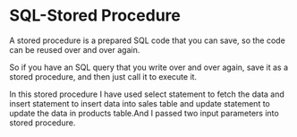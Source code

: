 # SQL-Stored Procedure
 
A stored procedure is a prepared SQL code that you can save, so the code can be reused over and over again.

So if you have an SQL query that you write over and over again, save it as a stored procedure, and then just call it to execute it.

In this stored procedure I have used select statement to fetch the data and insert statement to insert data into sales table and update statement to update the data
in products table.And I passed two input parameters into stored procedure.

